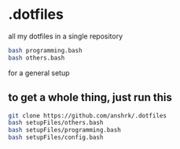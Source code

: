# .dotfiles
all my dotfiles in a single repository
```bash
bash programming.bash
bash others.bash
```
for a general setup
## to get a whole thing, just run this

```bash
git clone https://github.com/anshrk/.dotfiles
bash setupFiles/others.bash
bash setupFiles/programming.bash
bash setupFiles/config.bash
```
